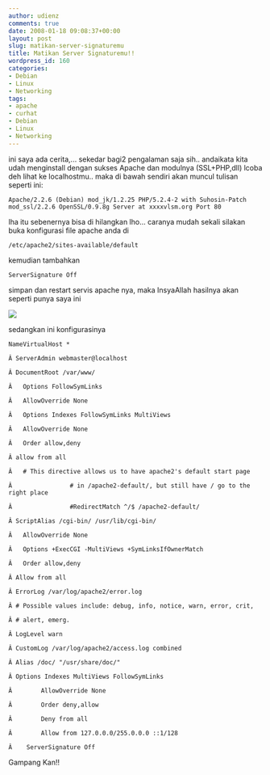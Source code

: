 ```yaml
---
author: udienz
comments: true
date: 2008-01-18 09:08:37+00:00
layout: post
slug: matikan-server-signaturemu
title: Matikan Server Signaturemu!!
wordpress_id: 160
categories:
- Debian
- Linux
- Networking
tags:
- apache
- curhat
- Debian
- Linux
- Networking
---
```


ini saya ada cerita,... sekedar bagi2 pengalaman saja sih..
andaikata kita udah menginstall dengan sukses Apache dan modulnya (SSL+PHP,dll) lcoba deh lihat ke localhostmu.. maka di bawah sendiri akan muncul tulisan seperti ini:

    
    Apache/2.2.6 (Debian) mod_jk/1.2.25 PHP/5.2.4-2 with Suhosin-Patch mod_ssl/2.2.6 OpenSSL/0.9.8g Server at xxxxvlsm.org Port 80


lha itu sebenernya bisa di hilangkan lho...
caranya mudah sekali silakan buka konfigurasi file apache anda di

    
    /etc/apache2/sites-available/default


kemudian tambahkan

    
    ServerSignature Off


simpan dan restart servis apache nya, maka InsyaAllah hasilnya akan seperti punya saya ini

![](http://farm3.static.flickr.com/2137/2200766833_5fce59f9a1_o.png)

sedangkan ini konfigurasinya

    
    NameVirtualHost *
    
    Â ServerAdmin webmaster@localhost
    
    Â DocumentRoot /var/www/
    
    Â 	Options FollowSymLinks
    
    Â 	AllowOverride None
    
    Â 	Options Indexes FollowSymLinks MultiViews
    
    Â 	AllowOverride None
    
    Â 	Order allow,deny
    
    Â allow from all
    
    Â 	# This directive allows us to have apache2's default start page
    
    Â                # in /apache2-default/, but still have / go to the right place
    
    Â                #RedirectMatch ^/$ /apache2-default/
    
    Â ScriptAlias /cgi-bin/ /usr/lib/cgi-bin/
    
    Â 	AllowOverride None
    
    Â 	Options +ExecCGI -MultiViews +SymLinksIfOwnerMatch
    
    Â 	Order allow,deny
    
    Â Allow from all
    
    Â ErrorLog /var/log/apache2/error.log
    
    Â # Possible values include: debug, info, notice, warn, error, crit,
    
    Â # alert, emerg.
    
    Â LogLevel warn
    
    Â CustomLog /var/log/apache2/access.log combined
    
    Â Alias /doc/ "/usr/share/doc/"
    
    Â Options Indexes MultiViews FollowSymLinks
    
    Â        AllowOverride None
    
    Â        Order deny,allow
    
    Â        Deny from all
    
    Â        Allow from 127.0.0.0/255.0.0.0 ::1/128
    
    Â    ServerSignature Off


Gampang Kan!!
